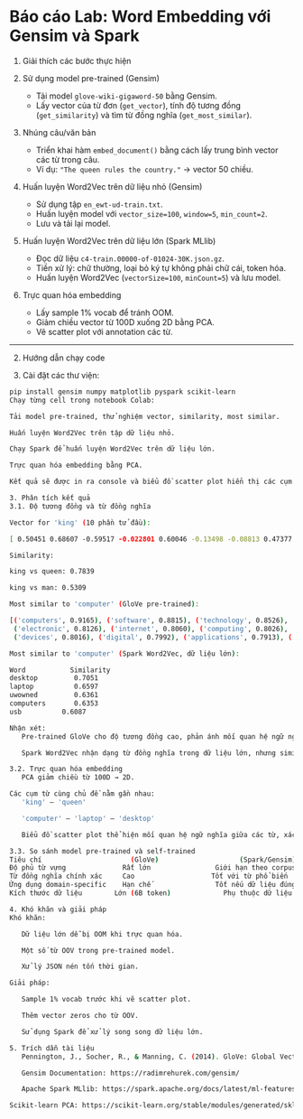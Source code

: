# Báo cáo Lab: Word Embedding với Gensim và Spark

1. Giải thích các bước thực hiện

1. Sử dụng model pre-trained (Gensim)
   - Tải model `glove-wiki-gigaword-50` bằng Gensim.  
   - Lấy vector của từ đơn (`get_vector`), tính độ tương đồng (`get_similarity`) và tìm từ đồng nghĩa (`get_most_similar`).

2. Nhúng câu/văn bản 
   - Triển khai hàm `embed_document()` bằng cách lấy trung bình vector các từ trong câu.  
   - Ví dụ: `"The queen rules the country."` → vector 50 chiều.

3. Huấn luyện Word2Vec trên dữ liệu nhỏ (Gensim) 
   - Sử dụng tập `en_ewt-ud-train.txt`.  
   - Huấn luyện model với `vector_size=100`, `window=5`, `min_count=2`.  
   - Lưu và tải lại model.

4. Huấn luyện Word2Vec trên dữ liệu lớn (Spark MLlib)
   - Đọc dữ liệu `c4-train.00000-of-01024-30K.json.gz`.  
   - Tiền xử lý: chữ thường, loại bỏ ký tự không phải chữ cái, token hóa.  
   - Huấn luyện Word2Vec (`vectorSize=100`, `minCount=5`) và lưu model.

5. Trực quan hóa embedding  
   - Lấy sample 1% vocab để tránh OOM.  
   - Giảm chiều vector từ 100D xuống 2D bằng PCA.  
   - Vẽ scatter plot với annotation các từ.

---

2. Hướng dẫn chạy code

1. Cài đặt các thư viện:

```bash
pip install gensim numpy matplotlib pyspark scikit-learn
Chạy từng cell trong notebook Colab:

Tải model pre-trained, thử nghiệm vector, similarity, most similar.

Huấn luyện Word2Vec trên tập dữ liệu nhỏ.

Chạy Spark để huấn luyện Word2Vec trên dữ liệu lớn.

Trực quan hóa embedding bằng PCA.

Kết quả sẽ được in ra console và biểu đồ scatter plot hiển thị các cụm từ.

3. Phân tích kết quả
3.1. Độ tương đồng và từ đồng nghĩa

Vector for 'king' (10 phần tử đầu):

[ 0.50451 0.68607 -0.59517 -0.022801 0.60046 -0.13498 -0.08813 0.47377 -0.61798 -0.31012 ]

Similarity:

king vs queen: 0.7839

king vs man: 0.5309

Most similar to 'computer' (GloVe pre-trained):

[('computers', 0.9165), ('software', 0.8815), ('technology', 0.8526),
 ('electronic', 0.8126), ('internet', 0.8060), ('computing', 0.8026),
 ('devices', 0.8016), ('digital', 0.7992), ('applications', 0.7913), ('pc', 0.7883)]

Most similar to 'computer' (Spark Word2Vec, dữ liệu lớn):

Word	       Similarity
desktop      	0.7051
laptop      	0.6597
uwowned      	0.6361
computers   	0.6353
usb	         0.6087

Nhận xét:
   Pre-trained GloVe cho độ tương đồng cao, phản ánh mối quan hệ ngữ nghĩa rõ ràng.

   Spark Word2Vec nhận dạng từ đồng nghĩa trong dữ liệu lớn, nhưng similarity thấp hơn, do corpus domain-specific khác với pre-trained corpus.

3.2. Trực quan hóa embedding
   PCA giảm chiều từ 100D → 2D.

Các cụm từ cùng chủ đề nằm gần nhau:
   'king' – 'queen'

   'computer' – 'laptop' – 'desktop'

   Biểu đồ scatter plot thể hiện mối quan hệ ngữ nghĩa giữa các từ, xác nhận model học được embedding hiệu quả.

3.3. So sánh model pre-trained và self-trained
Tiêu chí	                  (GloVe)	                 (Spark/Gensim)
Độ phủ từ vựng	            Rất lớn	               Giới hạn theo corpus
Từ đồng nghĩa chính xác   	Cao	                  Tốt với từ phổ biến
Ứng dụng domain-specific	Hạn chế	               Tốt nếu dữ liệu đúng domain
Kích thước dữ liệu	      Lớn (6B token)	         Phụ thuộc dữ liệu

4. Khó khăn và giải pháp
Khó khăn:

   Dữ liệu lớn dễ bị OOM khi trực quan hóa.

   Một số từ OOV trong pre-trained model.

   Xử lý JSON nén tốn thời gian.

Giải pháp:

   Sample 1% vocab trước khi vẽ scatter plot.

   Thêm vector zeros cho từ OOV.

   Sử dụng Spark để xử lý song song dữ liệu lớn.

5. Trích dẫn tài liệu
   Pennington, J., Socher, R., & Manning, C. (2014). GloVe: Global Vectors for Word Representation. EMNLP.

   Gensim Documentation: https://radimrehurek.com/gensim/

   Apache Spark MLlib: https://spark.apache.org/docs/latest/ml-features.html#word2vec

Scikit-learn PCA: https://scikit-learn.org/stable/modules/generated/sklearn.decomposition.PCA.html
